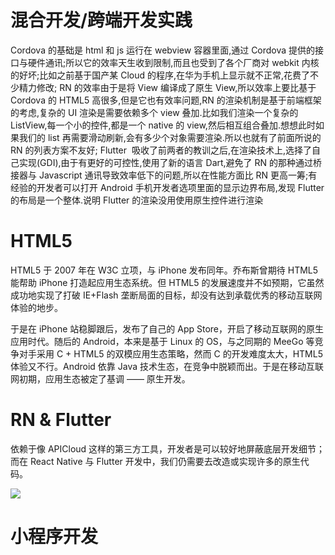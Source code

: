# 混合开发/跨端开发实践

Cordova 的基础是 html 和 js 运行在 webview 容器里面,通过 Cordova 提供的接口与硬件通讯;所以它的效率天生收到限制,而且也受到了各个厂商对 webkit 内核的好坏;比如之前基于国产某 Cloud 的程序,在华为手机上显示就不正常,花费了不少精力修改;
RN 的效率由于是将 View 编译成了原生 View,所以效率上要比基于 Cordova 的 HTML5 高很多,但是它也有效率问题,RN 的渲染机制是基于前端框架的考虑,复杂的 UI 渲染是需要依赖多个 view 叠加.比如我们渲染一个复杂的 ListView,每一个小的控件,都是一个 native 的 view,然后相互组合叠加.想想此时如果我们的 list 再需要滑动刷新,会有多少个对象需要渲染.所以也就有了前面所说的 RN 的列表方案不友好;
Flutter  吸收了前两者的教训之后,在渲染技术上,选择了自己实现(GDI),由于有更好的可控性,使用了新的语言 Dart,避免了 RN 的那种通过桥接器与 Javascript 通讯导致效率低下的问题,所以在性能方面比 RN 更高一筹;有经验的开发者可以打开 Android 手机开发者选项里面的显示边界布局,发现 Flutter 的布局是一个整体.说明 Flutter 的渲染没用使用原生控件进行渲染

# HTML5

HTML5 于 2007 年在 W3C 立项，与 iPhone 发布同年。乔布斯曾期待 HTML5 能帮助 iPhone 打造起应用生态系统。但 HTML5 的发展速度并不如预期，它虽然成功地实现了打破 IE+Flash 垄断局面的目标，却没有达到承载优秀的移动互联网体验的地步。

于是在 iPhone 站稳脚跟后，发布了自己的 App Store，开启了移动互联网的原生应用时代。随后的 Android，本来是基于 Linux 的 OS，与之同期的 MeeGo 等竞争对手采用 C + HTML5 的双模应用生态策略，然而 C 的开发难度太大，HTML5 体验又不行。Android 依靠 Java 技术生态，在竞争中脱颖而出。于是在移动互联网初期，应用生态被定了基调 —— 原生开发。

# RN & Flutter

依赖于像 APICloud 这样的第三方工具，开发者是可以较好地屏蔽底层开发细节；而在 React Native 与 Flutter 开发中，我们仍需要去改造或实现许多的原生代码。

![](https://i.postimg.cc/V6SC1t89/image.png)

# 小程序开发
